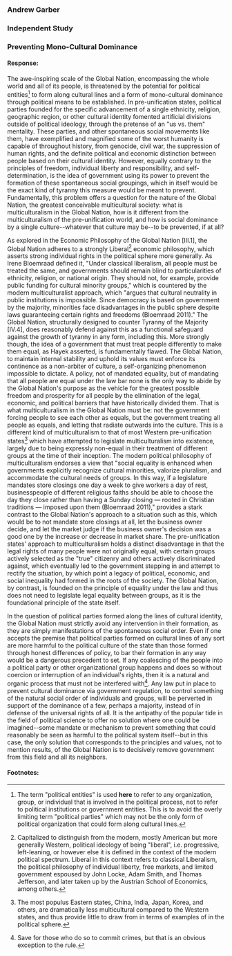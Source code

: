 ### Andrew Garber

### Independent Study

### Preventing Mono-Cultural Dominance

#### Response:

The awe-inspiring scale of the Global Nation, encompassing the whole world and all of its people, is threatened by the potential for political entities[^1] to form along cultural lines and a form of mono-cultural dominance through political means to be established. In pre-unification states, political parties founded for the specific advancement of a single ethnicity, religion, geographic region, or other cultural identity fomented artificial divisions outside of political ideology, through the pretense of an "us vs. them" mentality. These parties, and other spontaneous social movements like them, have exemplified and magnified some of the worst humanity is capable of throughout history, from genocide, civil war, the suppression of human rights, and the definite political and economic distinction between people based on their cultural identity. However, equally contrary to the principles of freedom, individual liberty and responsibility, and self-determination, is the idea of government using its power to prevent the formation of these spontaneous social groupings, which in itself would be the exact kind of tyranny this measure would be meant to prevent. Fundamentally, this problem offers a question for the nature of the Global Nation, the greatest conceivable multicultural society: what is multiculturalism in the Global Nation, how is it different from the multiculturalism of the pre-unification world, and how is social dominance by a single culture--whatever that culture may be--to be prevented, if at all?

As explored in the Economic Philosophy of the Global Nation [III.1], the Global Nation adheres to a strongly Liberal[^2] economic philosophy, which asserts strong individual rights in the political sphere more generally. As Irene Bloemraad defined it, "Under classical liberalism, all people must be treated the same, and governments should remain blind to particularities of ethnicity, religion, or national origin. They should not, for example, provide public funding for cultural minority groups," which is countered by the modern multiculturalist approach, which "argues that cultural neutrality in public institutions is impossible. Since democracy is based on government by the majority, minorities face disadvantages in the public sphere despite laws guaranteeing certain rights and freedoms (Bloemraad 2011)." The Global Nation, structurally designed to counter Tyranny of the Majority [IV.4], does reasonably defend against this as a functional safeguard against the growth of tyranny in any form, including this. More strongly though, the idea of a government that must treat people differently to make them equal, as Hayek asserted, is fundamentally flawed. The Global Nation, to maintain internal stability and uphold its values must enforce its continence as a non-arbiter of culture, a self-organizing phenomenon impossible to dictate. A policy, not of mandated equality, but of mandating that all people are equal under the law bar none is the only way to abide by the Global Nation's purpose as the vehicle for the greatest possible freedom and prosperity for all people by the elimination of the legal, economic, and political barriers that have historically divided them. That is what multiculturalism in the Global Nation must be: not the government forcing people to see each other as equals, but the government treating all people as equals, and letting that radiate outwards into the culture. This is a different kind of multiculturalism to that of most Western pre-unification states[^3] which have attempted to legislate multiculturalism into existence, largely due to being expressly non-equal in their treatment of different groups at the time of their inception. The modern political philosophy of multiculturalism endorses a view that "social equality is enhanced when governments explicitly recognize cultural minorities, valorize pluralism, and accommodate the cultural needs of groups. In this way, if a legislature mandates store closings one day a week to give workers a day of rest, businesspeople of different religious faiths should be able to choose the day they close rather than having a Sunday closing — rooted in Christian traditions — imposed upon them (Bloemraad 2011)," provides a stark contrast to the Global Nation's approach to a situation such as this, which would be to not mandate store closings at all, let the business owner decide, and let the market judge if the business owner's decision was a good one by the increase or decrease in market share. The pre-unification states' approach to multiculturalism holds a distinct disadvantage in that the legal rights of many people were not originally equal, with certain groups actively selected as the "true" citizenry and others actively discriminated against, which eventually led to the government stepping in and attempt to rectify the situation, by which point a legacy of political, economic, and social inequality had formed in the roots of the society. The Global Nation, by contrast, is founded on the principle of equality under the law and thus does not need to legislate legal equality between groups, as it is the foundational principle of the state itself.

In the question of political parties formed along the lines of cultural identity, the Global Nation must strictly avoid any intervention in their formation, as they are simply manifestations of the spontaneous social order. Even if one accepts the premise that political parties formed on cultural lines of any sort are more harmful to the political culture of the state than those formed through honest differences of policy, to bar their formation in any way would be a dangerous precedent to set. If any coalescing of the people into a political party or other organizational group happens and does so without coercion or interruption of an individual's rights, then it is a natural and organic process that must not be interfered with[^4]. Any law put in place to prevent cultural dominance via government regulation, to control something of the natural social order of individuals and groups, will be perverted in support of the dominance of a few, perhaps a majority, instead of in defense of the universal rights of all. It is the antipathy of the popular tide in the field of political science to offer no solution where one could be imagined--some mandate or mechanism to prevent something that could reasonably be seen as harmful to the political system itself--but in this case, the only solution that corresponds to the principles and values, not to mention results, of the Global Nation is to decisively remove government from this field and all its neighbors.

#### Footnotes:

[^1]: The term "political entities" is used **here** to refer to any organization, group, or individual that is involved in the political process, not to refer to political institutions or government entities. This is to avoid the overly limiting term "political parties" which may not be the only form of political organization that could form along cultural lines.
[^2]: Capitalized to distinguish from the modern, mostly American but more generally Western, political ideology of being "liberal", i.e. progressive, left-leaning, or however else it is defined in the context of the modern political spectrum. Liberal in this context refers to classical Liberalism, the political philosophy of individual liberty, free markets, and limited government espoused by John Locke, Adam Smith, and Thomas Jefferson, and later taken up by the Austrian School of Economics, among others.
[^3]: The most populus Eastern states, China, India, Japan, Korea, and others, are dramatically less multicultural compared to the Western states, and thus provide little to draw from in terms of examples of in the political sphere.
[^4]: Save for those who do so to commit crimes, but that is an obvious exception to the rule.
